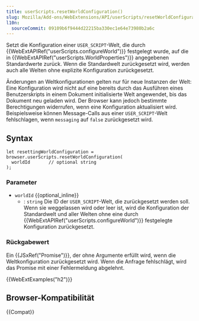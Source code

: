 ```yaml
---
title: userScripts.resetWorldConfiguration()
slug: Mozilla/Add-ons/WebExtensions/API/userScripts/resetWorldConfiguration
l10n:
  sourceCommit: 09109b6f9444d22215ba330ec1e64e73980b2a6c
---
```


Setzt die Konfiguration einer `USER_SCRIPT`-Welt, die durch {{WebExtAPIRef("userScripts.configureWorld")}} festgelegt wurde, auf die in {{WebExtAPIRef("userScripts.WorldProperties")}} angegebenen Standardwerte zurück. Wenn die Standardwelt zurückgesetzt wird, werden auch alle Welten ohne explizite Konfiguration zurückgesetzt.

Änderungen an Weltkonfigurationen gelten nur für neue Instanzen der Welt: Eine Konfiguration wird nicht auf eine bereits durch das Ausführen eines Benutzerskripts in einem Dokument initialisierte Welt angewendet, bis das Dokument neu geladen wird. Der Browser kann jedoch bestimmte Berechtigungen widerrufen, wenn eine Konfiguration aktualisiert wird. Beispielsweise können Message-Calls aus einer `USER_SCRIPT`-Welt fehlschlagen, wenn `messaging` auf `false` zurückgesetzt wird.

## Syntax

```js-nolint
let resettingWorldConfiguration = browser.userScripts.resetWorldConfiguration(
  worldId       // optional string
);
```

### Parameter

- `worldId` {{optional_inline}}
  - : `string` Die ID der `USER_SCRIPT`-Welt, die zurückgesetzt werden soll. Wenn sie weggelassen wird oder leer ist, wird die Konfiguration der Standardwelt und aller Welten ohne eine durch {{WebExtAPIRef("userScripts.configureWorld")}} festgelegte Konfiguration zurückgesetzt.

### Rückgabewert

Ein {{JSxRef("Promise")}}, der ohne Argumente erfüllt wird, wenn die Weltkonfiguration zurückgesetzt wird. Wenn die Anfrage fehlschlägt, wird das Promise mit einer Fehlermeldung abgelehnt.

{{WebExtExamples("h2")}}

## Browser-Kompatibilität

{{Compat}}
